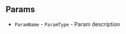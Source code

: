 # <Diagnostic name>

<Diagnostic description>

## Params

* `ParamName` - `ParamType` - Param description
